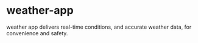 # weather-app
weather app delivers real-time conditions, and accurate weather data, for convenience and safety.
